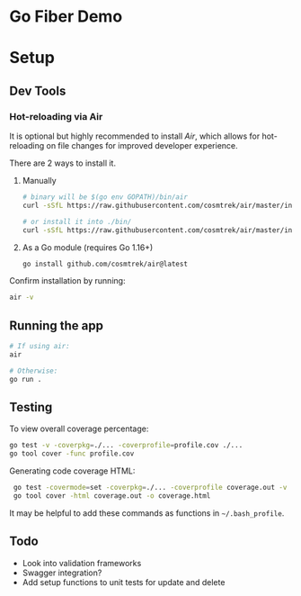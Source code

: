 # Go Fiber Demo

# Setup

## Dev Tools

### Hot-reloading via Air

It is optional but highly recommended to install _Air_, which allows for hot-reloading on file changes for improved developer experience.

There are 2 ways to install it.

1. Manually

   ```sh
   # binary will be $(go env GOPATH)/bin/air
   curl -sSfL https://raw.githubusercontent.com/cosmtrek/air/master/install.sh | sh -s -- -b $(go env GOPATH)/bin

   # or install it into ./bin/
   curl -sSfL https://raw.githubusercontent.com/cosmtrek/air/master/install.sh | sh -s
   ```

2. As a Go module (requires Go 1.16+)

   ```sh
   go install github.com/cosmtrek/air@latest
   ```

Confirm installation by running:

```sh
air -v
```

## Running the app

```sh
# If using air:
air

# Otherwise:
go run .
```

## Testing

To view overall coverage percentage:

```sh
go test -v -coverpkg=./... -coverprofile=profile.cov ./...
go tool cover -func profile.cov

```

Generating code coverage HTML:

```sh
 go test -covermode=set -coverpkg=./... -coverprofile coverage.out -v ./...
 go tool cover -html coverage.out -o coverage.html
```

It may be helpful to add these commands as functions in `~/.bash_profile`.

## Todo

- Look into validation frameworks
- Swagger integration?
- Add setup functions to unit tests for update and delete
